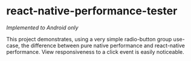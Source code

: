 # react-native-performance-tester
*Implemented to Android only*

This project demonstrates, using a very simple radio-button group use-case, the difference between pure native performance and react-native performance.
View responsiveness to a click event is easily noticeable.
